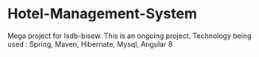# Hotel-Management-System
Mega project for Isdb-bisew. This is an ongoing project. 
Technology being used : Spring, Maven, Hibernate, Mysql, Angular 8
